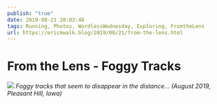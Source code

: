 ```yaml
---
publish: "true"
date: 2019-08-21 20:03:48
tags: Running, Photos, WordlessWednesday, Exploring, FromtheLens
url: https://ericmwalk.blog/2019/08/21/from-the-lens.html
---
```


# From the Lens - Foggy Tracks

![](https://ericmwalk.blog/uploads/2021/d65070ab32.jpg)
*Foggy tracks that seem to disappear in the distance... (August 2019, Pleasant Hill, Iowa)*
